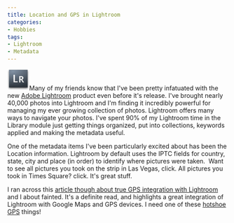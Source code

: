 ```yaml
---
title: Location and GPS in Lightroom
categories:
- Hobbies
tags:
- Lightroom
- Metadata
---
```


![lightroom_cs3_50Ã—50.gif](/assets/posts/2007/lightroom_cs3_50x501.gif)Many of my friends know that I've been pretty infatuated with the new [Adobe Lightroom](http://www.adobe.com/products/photoshoplightroom/) product even before it's release. I've brought nearly 40,000 photos into Lightroom and I'm finding it incredibly powerful for managing my ever growing collection of photos.
Lightroom offers many ways to navigate your photos. I've spent 90% of my Lightroom time in the Library module just getting things organized, put into collections, keywords applied and making the metadata useful.

One of the metadata items I've been particularly excited about has been the Location information. Lightroom by default uses the IPTC fields for country, state, city and place (in order) to identify where pictures were taken.  Want to see all pictures you took on the strip in Las Vegas, click. All pictures you took in Times Square? click. It's great stuff.

I ran across this [article though about true GPS integration with Lightroom](http://lightroom-news.com/2007/03/23/gps-metadata-in-lightroom-and-google-maps/) and I about fainted. It's a definite read, and highlights a great integration of Lightroom with Google Maps and GPS devices. I need one of these [hotshoe GPS](http://www.cameratown.com/news/news.cfm/hurl/id%7C3758) things!
